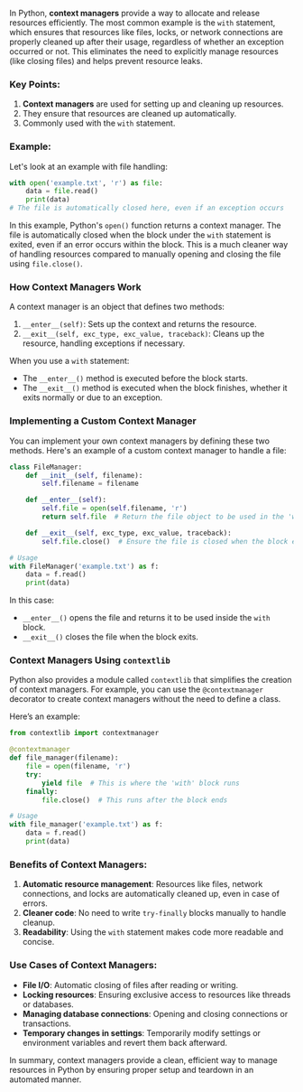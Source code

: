 In Python, **context managers** provide a way to allocate and release resources efficiently. The most common example is the `with` statement, which ensures that resources like files, locks, or network connections are properly cleaned up after their usage, regardless of whether an exception occurred or not. This eliminates the need to explicitly manage resources (like closing files) and helps prevent resource leaks.

### Key Points:
1. **Context managers** are used for setting up and cleaning up resources.
2. They ensure that resources are cleaned up automatically.
3. Commonly used with the `with` statement.

### Example:
Let's look at an example with file handling:

```python
with open('example.txt', 'r') as file:
    data = file.read()
    print(data)
# The file is automatically closed here, even if an exception occurs
```

In this example, Python's `open()` function returns a context manager. The file is automatically closed when the block under the `with` statement is exited, even if an error occurs within the block. This is a much cleaner way of handling resources compared to manually opening and closing the file using `file.close()`.

### How Context Managers Work
A context manager is an object that defines two methods:
1. `__enter__(self)`: Sets up the context and returns the resource.
2. `__exit__(self, exc_type, exc_value, traceback)`: Cleans up the resource, handling exceptions if necessary.

When you use a `with` statement:
- The `__enter__()` method is executed before the block starts.
- The `__exit__()` method is executed when the block finishes, whether it exits normally or due to an exception.

### Implementing a Custom Context Manager

You can implement your own context managers by defining these two methods. Here's an example of a custom context manager to handle a file:

```python
class FileManager:
    def __init__(self, filename):
        self.filename = filename

    def __enter__(self):
        self.file = open(self.filename, 'r')
        return self.file  # Return the file object to be used in the 'with' block

    def __exit__(self, exc_type, exc_value, traceback):
        self.file.close()  # Ensure the file is closed when the block ends

# Usage
with FileManager('example.txt') as f:
    data = f.read()
    print(data)
```

In this case:
- `__enter__()` opens the file and returns it to be used inside the `with` block.
- `__exit__()` closes the file when the block exits.

### Context Managers Using `contextlib`
Python also provides a module called `contextlib` that simplifies the creation of context managers. For example, you can use the `@contextmanager` decorator to create context managers without the need to define a class.

Here’s an example:

```python
from contextlib import contextmanager

@contextmanager
def file_manager(filename):
    file = open(filename, 'r')
    try:
        yield file  # This is where the 'with' block runs
    finally:
        file.close()  # This runs after the block ends

# Usage
with file_manager('example.txt') as f:
    data = f.read()
    print(data)
```

### Benefits of Context Managers:
1. **Automatic resource management**: Resources like files, network connections, and locks are automatically cleaned up, even in case of errors.
2. **Cleaner code**: No need to write `try-finally` blocks manually to handle cleanup.
3. **Readability**: Using the `with` statement makes code more readable and concise.

### Use Cases of Context Managers:
- **File I/O**: Automatic closing of files after reading or writing.
- **Locking resources**: Ensuring exclusive access to resources like threads or databases.
- **Managing database connections**: Opening and closing connections or transactions.
- **Temporary changes in settings**: Temporarily modify settings or environment variables and revert them back afterward.

In summary, context managers provide a clean, efficient way to manage resources in Python by ensuring proper setup and teardown in an automated manner.